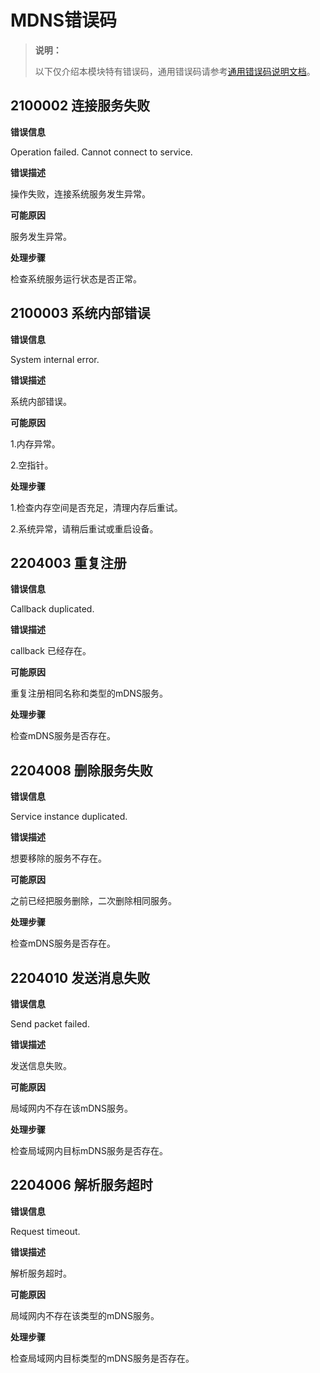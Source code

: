 # MDNS错误码

> **说明：**
>
> 以下仅介绍本模块特有错误码，通用错误码请参考[通用错误码说明文档](errorcode-universal.md)。

## 2100002 连接服务失败

**错误信息**

Operation failed. Cannot connect to service.

**错误描述**

操作失败，连接系统服务发生异常。

**可能原因**

服务发生异常。

**处理步骤**

检查系统服务运行状态是否正常。

## 2100003 系统内部错误

**错误信息**

System internal error.

**错误描述**

系统内部错误。

**可能原因**

1.内存异常。

2.空指针。

**处理步骤**

1.检查内存空间是否充足，清理内存后重试。

2.系统异常，请稍后重试或重启设备。

## 2204003 重复注册

**错误信息**

Callback duplicated.

**错误描述**

callback 已经存在。

**可能原因**

重复注册相同名称和类型的mDNS服务。

**处理步骤**

检查mDNS服务是否存在。

## 2204008 删除服务失败

**错误信息**

Service instance duplicated.

**错误描述**

想要移除的服务不存在。

**可能原因**

之前已经把服务删除，二次删除相同服务。

**处理步骤**

检查mDNS服务是否存在。

## 2204010 发送消息失败

**错误信息**

Send packet failed.

**错误描述**

发送信息失败。

**可能原因**

局域网内不存在该mDNS服务。

**处理步骤**

检查局域网内目标mDNS服务是否存在。

## 2204006 解析服务超时

**错误信息**

Request timeout.

**错误描述**

解析服务超时。

**可能原因**

局域网内不存在该类型的mDNS服务。

**处理步骤**

检查局域网内目标类型的mDNS服务是否存在。